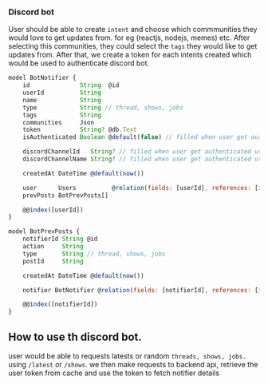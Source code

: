 ### Discord bot

User should be able to create `intent` and choose which commmunities they would love to get updates from. for eg (reactjs, nodejs, memes) etc. After selecting this communities, they could select the `tags` they would like to get updates from. After that, we create a token for each intents created which would be used to authenticate discord bot.

```js
model BotNotifier {
    id              String  @id
    userId          String
    name            String
    type            String // thread, shows, jobs
    tags            String
    communities     Json
    token           String? @db.Text
    isAuthenticated Boolean @default(false) // filled when user get authenticated using the bot on discord.

    discordChannelId   String? // filled when user get authenticated using the bot on discord.
    discordChannelName String? // filled when user get authenticated using the bot on discord.

    createdAt DateTime @default(now())

    user      Users          @relation(fields: [userId], references: [id])
    prevPosts BotPrevPosts[]

    @@index([userId])
}

model BotPrevPosts {
    notifierId String @id
    action     String
    type       String // thread, shows, jobs
    postId     String

    createdAt DateTime @default(now())

    notifier BotNotifier @relation(fields: [notifierId], references: [id])

    @@index([notifierId])
}
```

## How to use th discord bot.

user would be able to requests latests or random `threads, shows, jobs.` using `/latest` or `/shows`. we then make requests to backend api, retrieve the user token from cache and use the token to fetch notifier details
